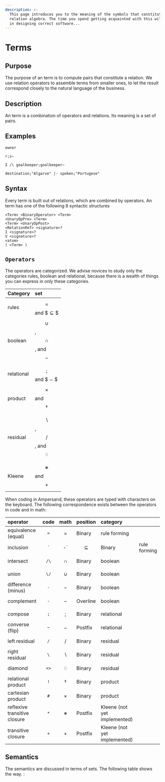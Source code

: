 ```yaml
---
description: >-
  This page introduces you to the meaning of the symbols that constitute
  relation algebra. The time you spend getting acquainted with this will pay off
  in designing correct software...
---
```


# Terms

## Purpose

The purpose of an term is to compute pairs that constitute a relation. We use relation operators to assemble terms from smaller ones, to let the result correspond closely to the natural language of the business.

## Description

An term is a combination of operators and relations. Its meaning is a set of pairs.

## Examples

`owner`

`r;s~`

`I /\ goalkeeper;goalkeeper~`

`destination;"Algarve" |- spoken;"Portugese"`

## Syntax

Every term is built out of relations, which are combined by operators. An term has one of the following 8 syntactic structures

```text
<Term> <BinaryOperator> <Term>
<UnaryOpPre> <Term>
<Term> <UnaryOpPost>
<RelationRef> <signature>?
I <signature>?
V <signature>?
<atom>
( <Term> )
```

## `Operators`

The operators are categorized. We advise novices to study only the categories rules, boolean and relational, because there is a wealth of things you can express in only these categories.

| Category | set |
| :--- | :--- |
| rules | $$=$$ and $$\subseteq\$$ |
| boolean | $$\cup$$, $$\cap$$, and $$-$$ |
| relational | $$;$$ and $$\smallsmile\$$ |
| product | $$\times$$ and $$\dagger$$ |
| residual | $$\backslash$$, $$/$$, and $$♢$$ |
| Kleene | $$∗$$ and $$+$$ |

When coding in Ampersand, these operators are typed with characters on the keyboard. The following correspondence exists between the operators in code and in math:

| operator | code | math | position | category |  |
| :--- | :---: | :---: | :--- | :--- | :--- |
| equivalence \(equal\) | `=` | $$=$$ | Binary | rule forming |  |
| inclusion | \` | -\` | $$\subseteq$$ | Binary | rule forming |
| intersect | `/\` | $$∩$$ | Binary | boolean |  |
| union | `\/` | $$∪$$ | Binary | boolean |  |
| difference \(minus\) | `-` | $$-$$ | Binary | boolean |  |
| complement | `-` | $$-$$ | Overline | boolean |  |
| compose | `;` | $$;$$ | Binary | relational |  |
| converse \(flip\) | `~` | $$\smallsmile$$ | Postfix | relational |  |
| left residual | `/` | $$/$$ | Binary | residual |  |
| right residual | `\` | $$\backslash$$ | Binary | residual |  |
| diamond | `<>` | $$♢$$ | Binary | residual |  |
| relational product | `!` | $$†$$ | Binary | product |  |
| cartesian product | `#` | $$\times$$ | Binary | product |  |
| reflexive transitive closure | `*` | $$∗$$ | Postfix | Kleene \(not yet implemented\) |  |
| transitive closure | `+` | $$+$$ | Postfix | Kleene \(not yet implemented\) |  |

## Semantics

The semantics are discussed in terms of sets. The following table shows the way. :

